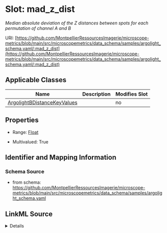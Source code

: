# Slot: mad_z_dist


_Median absolute deviation of the Z distances between spots for each permutation of channel A and B_



URI: [https://github.com/MontpellierRessourcesImagerie/microscope-metrics/blob/main/src/microscopemetrics/data_schema/samples/argolight_schema.yaml/:mad_z_dist](https://github.com/MontpellierRessourcesImagerie/microscope-metrics/blob/main/src/microscopemetrics/data_schema/samples/argolight_schema.yaml/:mad_z_dist)



<!-- no inheritance hierarchy -->




## Applicable Classes

| Name | Description | Modifies Slot |
| --- | --- | --- |
[ArgolightBDistanceKeyValues](ArgolightBDistanceKeyValues.md) |  |  no  |







## Properties

* Range: [Float](Float.md)

* Multivalued: True





## Identifier and Mapping Information







### Schema Source


* from schema: https://github.com/MontpellierRessourcesImagerie/microscope-metrics/blob/main/src/microscopemetrics/data_schema/samples/argolight_schema.yaml




## LinkML Source

<details>
```yaml
name: mad_z_dist
description: Median absolute deviation of the Z distances between spots for each permutation
  of channel A and B
from_schema: https://github.com/MontpellierRessourcesImagerie/microscope-metrics/blob/main/src/microscopemetrics/data_schema/samples/argolight_schema.yaml
rank: 1000
multivalued: true
alias: mad_z_dist
domain_of:
- ArgolightBDistanceKeyValues
range: float

```
</details>